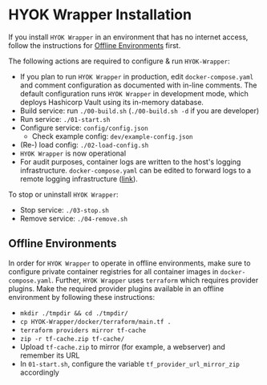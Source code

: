 # HYOK Wrapper Installation

If you install `HYOK Wrapper` in an environment that has no internet access, follow the instructions for [Offline Environments](#offline-environment) first.

The following actions are required to configure & run `HYOK-Wrapper`:
-  If you plan to run `HYOK Wrapper` in production, edit `docker-compose.yaml` and comment configuration as documented with in-line comments. The default configuration runs `HYOK Wrapper` in development mode, which deploys Hashicorp Vault using its in-memory database.
- Build service: run `./00-build.sh` (`./00-build.sh -d` if you are developer)
- Run service: `./01-start.sh`
- Configure service: `config/config.json`
   - Check example config: `dev/example-config.json`
- (Re-) load config: `./02-load-config.sh`
- `HYOK Wrapper` is now operational
- For audit purposes, container logs are written to the host's logging infrastructure. `docker-compose.yaml` can be edited to forward logs to a remote logging infrastructure ([link](https://docs.docker.com/config/containers/logging/syslog/)).

To stop or uninstall `HYOK Wrapper`:
- Stop service: `./03-stop.sh`
- Remove service: `./04-remove.sh`

## Offline Environments

In order for `HYOK Wrapper` to operate in offline environments, make sure to configure private container registries for all container images in `docker-compose.yaml`. Further, `HYOK Wrapper` uses `terraform` which requires provider plugins. Make the required provider plugins available in an offline environment by following these instructions:

- `mkdir ./tmpdir && cd ./tmpdir/`
- `cp HYOK-Wrapper/docker/terraform/main.tf .`
- `terraform providers mirror tf-cache`
- `zip -r tf-cache.zip tf-cache/`
- Upload `tf-cache.zip` to mirror (for example, a webserver) and remember its URL
- In `01-start.sh`, configure the variable `tf_provider_url_mirror_zip` accordingly
